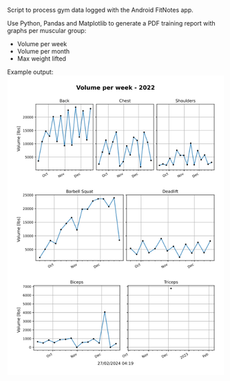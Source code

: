 Script to process gym data logged with the Android FitNotes app.

Use Python, Pandas and Matplotlib to generate a PDF training report with graphs per muscular group:
- Volume per week
- Volume per month
- Max weight lifted

Example output:
![alt text](images/image.png)